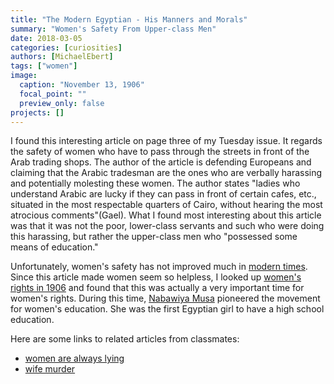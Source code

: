 ```yaml
---
title: "The Modern Egyptian - His Manners and Morals"
summary: "Women's Safety From Upper-class Men"
date: 2018-03-05
categories: [curiosities]
authors: [MichaelEbert]
tags: ["women"]
image:
  caption: "November 13, 1906"
  focal_point: ""
  preview_only: false
projects: []
---
```

I found this interesting article on page three of my Tuesday issue. It regards the safety of women who have to pass through the streets in front of the Arab trading shops. The author of the article is defending Europeans and claiming that the Arabic tradesman are the ones who are verbally harassing and potentially molesting these women. The author states "ladies who understand Arabic are lucky if they can pass in front of certain cafes, etc., situated in the most respectable quarters of Cairo, without hearing the most atrocious comments"(Gael). What I found most interesting about this article was that it was not the poor, lower-class servants and such who were doing this harassing, but rather the upper-class men who "possessed some means of education."

Unfortunately, women's safety has not improved much in [modern times](https://www.huffingtonpost.com/roger-friedland/sexual-violence-and-the-egyptian-revolution_b_2658500.html). Since this article made women seem so helpless, I looked up [women's rights in 1906](https://pdfs.semanticscholar.org/1198/57e71816b48979e2f4bc74dee9fccf0b85dd.pdf) and found that this was actually a very important time for women's rights. During this time, [Nabawiya Musa](http://www.arabwomenwriters.com/index.php/2014-05-03-16-01-55/n/nabaweya-musa) pioneered the movement for women's education. She was the first Egyptian girl to have a high school education.

Here are some links to related articles from classmates:
- [women are always lying](https://dig-eg-gaz.github.io/curiosities/Doring-blogpost/)
- [wife murder](https://dig-eg-gaz.github.io/curiosities/cooper-wife-murder/)
